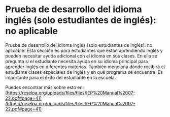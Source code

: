 # Prueba de desarrollo del idioma inglés (solo estudiantes de inglés): no aplicable
Prueba de desarrollo del idioma inglés (solo estudiantes de inglés): no aplicable: Esta sección es para estudiantes que están aprendiendo inglés y pueden necesitar ayuda adicional con el idioma en sus clases. En ella se pregunta si el estudiante necesita ayuda en su idioma principal para aprender inglés en diferentes materias. También menciona dónde recibirá el estudiante clases especiales de inglés y en qué programa se encuentra. Es importante para el éxito del estudiante en la escuela.

Puedes encontrar más sobre esto en: [https://rcselpa.org/uploads/files/files/IEP%20Manual%2007-22.pdf#page=41](https://rcselpa.org/uploads/files/files/IEP%20Manual%2007-22.pdf#page=41)
